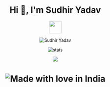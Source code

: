 <h1 align="center">Hi 👋, I'm Sudhir Yadav</h1>
<p align="center">
	<img width="40" src="https://github.githubassets.com/images/spinners/octocat-spinner-64.gif"> </p>
  <p align="center"> <img src="https://komarev.com/ghpvc/?username=TheSanty&label=Sudhir%20Yadav%27s%20Profile%20Views&color=red" alt="Sudhir Yadav" /> </p>
  
<p align="center"> <img src="https://github-readme-stats.vercel.app/api?username=TheSanty&bg_color=30,e96443,904e95&title_color=fff&text_color=fff" alt="stats"/><br></p>
<p align="center"> <img src="https://github-readme-streak-stats.herokuapp.com/?user=TheSanty&theme=dark"/></p>

<h1 align="center">
	
![Made with love in India](https://madewithlove.now.sh/in?heart=true&template=for-the-badge)
</h1>
